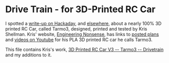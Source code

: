 # Drive Train - for 3D-Printed RC Car
I spotted a [write-up on Hackaday][01], and [elsewhere][05],
about a nearly 100% 3D printed RC Car, called Tarmo3, designed, printed and tested by Kris Shellman.
Kris' website, [Engineering Nonsense][02],
has links to [posted plans][03] and [videos on Youtube][04]
for his PLA 3D printed RC car he calls Tarmo3.

This file contains Kris's work,
[3D Printed RC Car V3 -- Tarmo3 -- Drivetrain](https://www.thingiverse.com/thing:3547058)
and my additions to it.



[01]:https://hackaday.com/2019/04/09/nearly-entirely-3d-printed-rc-car-is-4wd-fun/
[02]:https://www.instagram.com/engineeringns/
[03]:https://www.thingiverse.com/thing:3546277
[04]:https://www.youtube.com/c/KrisShellman
[05]:https://blog.hackster.io/excellent-3d-printed-car-features-variety-of-drivetrain-options-d8c1c552b285
